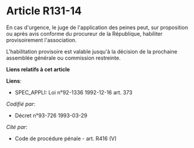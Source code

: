 # Article R131-14

En cas d'urgence, le juge de l'application des peines peut, sur proposition ou après avis conforme du procureur de la
République, habiliter provisoirement l'association.

L'habilitation provisoire est valable jusqu'à la décision de la prochaine assemblée générale ou commission restreinte.

**Liens relatifs à cet article**

**Liens**:

  - SPEC_APPLI: Loi n°92-1336 1992-12-16 art. 373

_Codifié par_:

  - Décret n°93-726 1993-03-29

_Cité par_:

  - Code de procédure pénale - art. R416 (V)
